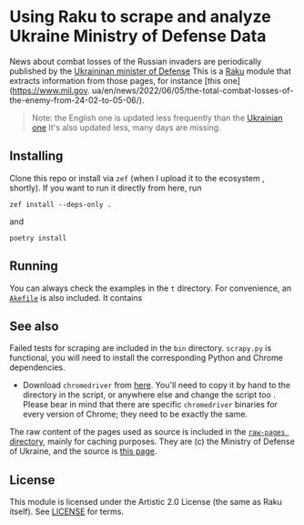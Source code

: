 # Using Raku to scrape and analyze Ukraine Ministry of Defense Data

News about combat losses of the Russian invaders are periodically published 
by the [Ukraininan minister of Defense](https://www.mil.gov.ua/en/news/) 
This is a [Raku](https://raku.org) module that extracts information from 
those pages, for instance [this one](https://www.mil.gov.
ua/en/news/2022/06/05/the-total-combat-losses-of-the-enemy-from-24-02-to-05-06/).

> Note: the English one is updated less frequently than the [Ukrainian one](https://www.mil.gov.ua/news/2022/06/08/vid-pochatku-povnomasshtabnoi-vijni-proti-ukraini-rosiya-vtratila-uzhe-1393-tanki-znishheno-703-artilerijskih-sistemi-voroga-%E2%80%93-generalnij-shtab-zs-ukraini/)
> It's also updated less, many days are missing.

## Installing

Clone this repo or install via `zef` (when I upload it to the ecosystem
, shortly). If you want to run it directly from here, run

```shell
zef install --deps-only .
```

and

```shell
poetry install
```
## Running

You can always check the examples in the `t` directory. For convenience, an
 [`Akefile`](Akefile) is also included. It contains

## See also

Failed tests for scraping are included in the `bin` directory. `scrapy.py` is
 functional, you will need to install the corresponding Python and Chrome
  dependencies.

* Download `chromedriver` from [here](https://chromedriver.chromium.org/downloads). You'll need to copy it by hand to
 the directory in the script, or anywhere else and change the script too
 . Please bear in mind that there are specific `chromedriver` binaries for
  every version of Chrome; they need to be exactly the same.

The raw content of the pages used as source is included in the [`raw-pages
` directory](raw-pages/), mainly for
 caching purposes. They are (c) the Ministry of Defense of Ukraine, and the
  source is [this page](https://www.mil.gov.ua/en/news/).

## License

This module is licensed under the Artistic 2.0 License (the same as Raku 
itself). See [LICENSE](LICENSE) for terms.
